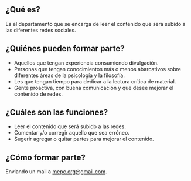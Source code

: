## **¿Qué es?**

Es el departamento que se encarga de leer el contenido que será subido a las diferentes redes sociales.

## **¿Quiénes pueden formar parte?**

- Aquellos que tengan experiencia consumiendo divulgación.
- Personas que tengan conocimientos más o menos abarcativos sobre diferentes áreas de la psicología y la filosofía.
- Les que tengan tiempo para dedicar a la lectura crítica de material.
- Gente proactiva, con buena comunicación y que desee mejorar el contenido de redes.

## **¿Cuáles son las funciones?**

- Leer el contenido que será subido a las redes.
- Comentar y/o corregir aquello que sea erróneo.
- Sugerir agregar o quitar partes para mejorar el contenido.

## **¿Cómo formar parte?**

Enviando un mail a mepc.org@gmail.com.
